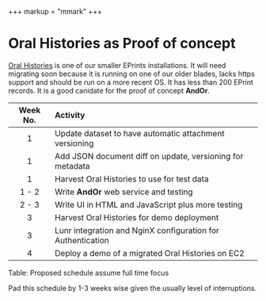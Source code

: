 +++
markup = "mmark"
+++

# Oral Histories as Proof of concept

[Oral Histories](http://oralhistories.caltech.edu) is one of our 
smaller EPrints installations. It will need migrating soon 
because it is running on one of our older blades, lacks https
support and should be run on a more recent OS.  It has less 
than 200 EPrint records. It is a good canidate for the proof of 
concept **AndOr**.

| Week No. | Activity |
|:---------:|:---------|
| 1 | Update dataset to have automatic attachment versioning |
| 1 | Add JSON document diff on update, versioning for metadata |
| 1 | Harvest Oral Histories to use for test data |
| 1 - 2 | Write **AndOr** web service and testing |
| 2 - 3 | Write UI in HTML and JavaScript plus more testing |
| 3 | Harvest Oral Histories for demo deployment |
| 3 | Lunr integration and NginX configuration for Authentication |
| 4 | Deploy a demo of a migrated Oral Histories on EC2 |
Table: Proposed schedule assume full time focus

Pad this schedule by 1-3 weeks wise given the usually level of 
interruptions.

